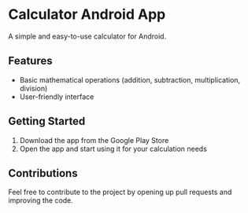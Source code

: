 # Calculator Android App

A simple and easy-to-use calculator for Android. 

## Features
- Basic mathematical operations (addition, subtraction, multiplication, division)
- User-friendly interface

## Getting Started
1. Download the app from the Google Play Store
2. Open the app and start using it for your calculation needs

## Contributions
Feel free to contribute to the project by opening up pull requests and improving the code.

